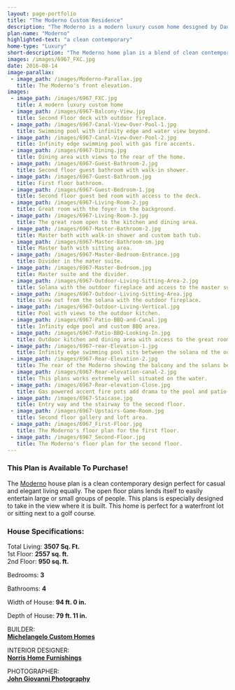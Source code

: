 ```yaml
---
layout: page-portfolio
title: "The Moderno Custom Residence"
description: "The Moderno is a modern luxury cusom home designed by Dan Sater."
plan-name: "Moderno"
highlighted-text: "a clean contemporary"
home-type: "Luxury"
short-description: "The Moderno home plan is a blend of clean contemporary styling and elegant casual living. Its presence gives a sense of space way beyond its 3507 square feet of living area. Open flowing spaces lend the Moderno to its uncanny ability to entertain large or small groups or create intimacy for its owners. Incorporating stuccoed walls with stacked stone accents give a modern yet warm appearance to the Moderno home plan. The home is crowned with a standing seam metal hipped roof. Cabled railing and bronze framed windows complete the ensemble."
images: /images/6967_FXC.jpg
date: 2016-08-14
image-parallax:
 - image_path: /images/Moderno-Parallax.jpg
   title: The Moderno's front elevation.
images:
 - image_path: /images/6967_FXC.jpg
   title: A modern luxury custom home
 - image_path: /images/6967-Balcony-View.jpg
   title: Second Floor deck with outdoor fireplace.
 - image_path: /images/6967-Canal-View-Over-Pool-1.jpg
   title: Swimming pool with infinity edge and water view beyond.
 - image_path: /images/6967-Canal-View-Over-Pool-2.jpg
   title: Infinity edge swimming pool with gas fire accents.
 - image_path: /images/6967-Dining.jpg
   title: Dining area with views to the rear of the home.
 - image_path: /images/6967-Guest-Bathroom-2.jpg
   title: Second floor guest bathroom with walk-in shower.
 - image_path: /images/6967-Guest-Bathroom.jpg
   title: First floor bathroom.
 - image_path: /images/6967-Guest-Bedroom-1.jpg
   title: Second floor guest bed room with access to the deck.
 - image_path: /images/6967-Living-Room-2.jpg
   title: Great room with the foyer in the background.
 - image_path: /images/6967-Living-Room-3.jpg
   title: The great room open to the kitchen and dining area.
 - image_path: /images/6967-Master-Bathroom-2.jpg
   title: Master bath with walk-in shower and custom bath tub.
 - image_path: /images/6967-Master-Bathroom-sm.jpg
   title: Master bath with sitting area.
 - image_path: /images/6967-Master-Bedroom-Entrance.jpg
   title: Divider in the mater suite.
 - image_path: /images/6967-Master-Bedroom.jpg
   title: Master suite and the divider.
 - image_path: /images/6967-Outdoor-Living-Sitting-Area-2.jpg
   title: Solana with the outdoor fireplace and access to the master suite.
 - image_path: /images/6967-Outdoor-Living-Sitting-Area.jpg
   title: View out from the solana with the outdoor fireplace.
 - image_path: /images/6967-Outdoor-Living-Vertical.jpg
   title: Pool with views to the outdoor kitchen.
 - image_path: /images/6967-Patio-BBQ-and-Canal.jpg
   title: Infinity edge pool and custom BBQ area.
 - image_path: /images/6967-Patio-BBQ-Looking-In.jpg
   title: Outdoor kitchen and dining area with access to the great room.
 - image_path: /images/6967-rear-Elevation-1.jpg
   title: Infinity edge swimming pool sits between the solana nd the outdoor kitchen.
 - image_path: /images/6967-Rear-Elevation-2.jpg
   title: The rear of the Moderno showing the balcony and the solans below.
 - image_path: /images/6967-Rear-elevation-canal-2.jpg
   title: This plans works extremely well situated on the water.
 - image_path: /images/6967-Rear-elevation-Close.jpg
   title: Gas powered accent fire pots add drama to the pool and patio area.
 - image_path: /images/6967-Staicase.jpg
   title: Entry way and the stairway to the second floor.
 - image_path: /images/6967-Upstairs-Game-Room.jpg
   title: Second floor gallery and loft area.
 - image_path: /images/6967_First-Floor.jpg
   title: The Moderno's floor plan for the first floor.
 - image_path: /images/6967_Second-Floor.jpg
   title: The Moderno's floor plan for the second floor.
---
```


### This Plan is Available To Purchase!
The [Moderno](https://saterdesign.com/products/moderno-contemporary-style-house-plan) house plan is a clean contemporary design perfect for casual and elegant living equally. The open floor plans lends itself to easily entertain large or small groups of people. This plans is especially designed to take in the view where it is built. This home is perfect for a waterfront lot or sitting next to a golf course.

### House Specifications:
Total Living: **3507 Sq. Ft.**   
   1st Floor: **2557 sq. ft.**   
   2nd Floor: **950 sq. ft.**   

Bedrooms: **3**

Bathrooms: **4**

Width of House: **94 ft. 0 in.**

Depth of House: **79 ft. 11 in.**

BUILDER:<br>
**[Michelangelo Custom Homes](http://www.michelangelohomes.com "Michelangelo Custom Homes")**

INTERIOR DESIGNER:<br>
**[Norris Home Furnishings](http://www.norrisfurniture.com "Norris Home Furnishings")**

PHOTOGRAPHER:<br>
**[John Giovanni Photography](https://www.giophoto.com "John Giovanni Photography")**
